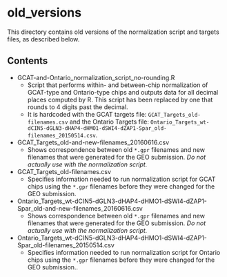 # old_versions

This directory contains old versions of the normalization script and targets files, as described below.

## Contents

* GCAT-and-Ontario_normalization_script_no-rounding.R
  * Script that performs within- and between-chip normalization of GCAT-type and Ontario-type chips and outputs data for all decimal places computed by R.  This script has been replaced by one that rounds to 4 digits past the decimal.
  * It is hardcoded with the GCAT targets file: `GCAT_Targets_old-filenames.csv` and the Ontario Targets file: `Ontario_Targets_wt-dCIN5-dGLN3-dHAP4-dHMO1-dSWI4-dZAP1-Spar_old-filenames_20150514.csv`.
* GCAT_Targets_old-and-new-filenames_20160616.csv
  * Shows correspondence between old `*.gpr` filenames and new filenames that were generated for the GEO submission.  _Do not actually use with the normalization script._
* GCAT_Targets_old-filenames.csv
  * Specifies information needed to run normalization script for GCAT chips using the `*.gpr` filenames before they were changed for the GEO submission.
* Ontario_Targets_wt-dCIN5-dGLN3-dHAP4-dHMO1-dSWI4-dZAP1-Spar_old-and-new-filenames_20160616.csv
  * Shows correspondence between old `*.gpr` filenames and new filenames that were generated for the GEO submission. _Do not actually use with the normalization script._
* Ontario_Targets_wt-dCIN5-dGLN3-dHAP4-dHMO1-dSWI4-dZAP1-Spar_old-filenames_20150514.csv
  * Specifies information needed to run normalization script for Ontario chips using the `*.gpr` filenames before they were changed for the GEO submission..
